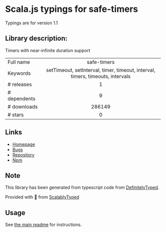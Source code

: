 
# Scala.js typings for safe-timers

Typings are for version 1.1

## Library description:
Timers with near-infinite duration support

|                    |                 |
| ------------------ | :-------------: |
| Full name          | safe-timers |
| Keywords           | setTimeout, setInterval, timer, timeout, interval, timers, timeouts, intervals |
| # releases         | 1 |
| # dependents       | 9 |
| # downloads        | 286149 |
| # stars            | 0 |

## Links
- [Homepage](https://github.com/Wizcorp/safe-timers#readme)
- [Bugs](https://github.com/Wizcorp/safe-timers/issues)
- [Repository](https://github.com/Wizcorp/safe-timers)
- [Npm](https://www.npmjs.com/package/safe-timers)
    


## Note
This library has been generated from typescript code from [DefinitelyTyped](https://definitelytyped.org).

Provided with :purple_heart: from [ScalablyTyped](https://github.com/oyvindberg/ScalablyTyped)

## Usage
See [the main readme](../../readme.md) for instructions.


